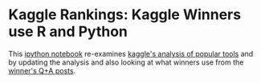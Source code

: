 # Kaggle Rankings: Kaggle Winners use R and Python

This [ipython notebook](kaggle_ranking.ipynb) re-examines [kaggle's analysis of popular tools](http://blog.kaggle.com/2011/11/27/kagglers-favorite-tools/) and by updating the analysis and also looking at what winners use from the  [winner's Q+A posts](http://blog.kaggle.com/category/dojo/).
